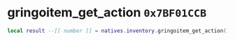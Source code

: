 # gringoitem_get_action `0x7BF01CCB`

```lua
local result --[[ number ]] = natives.inventory.gringoitem_get_action()
```